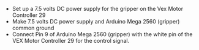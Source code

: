 * Set up a 7.5 volts DC power supply for the gripper on the Vex Motor Controller 29
* Make 7.5 volts DC power supply and Arduino Mega 2560 (gripper) common ground
* Connect Pin 9 of Arduino Mega 2560 (gripper) with the white pin of the VEX Motor Controller 29 for the control signal.
